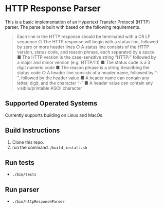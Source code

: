 # HTTP Response Parser

This is a basic implementation of an Hypertext Transfer Protocol (HTTP) parser. The parse is built with based on the following requirements.

> Each line in the HTTP response should be terminated with a CR LF sequence
○ The HTTP response will begin with a status line, followed by zero or more header
lines
○ A status line consists of the HTTP version, status code, and reason phrase, each
separated by a space
■ The HTTP version is the case-sensitive string “HTTP/” followed by a
major and minor version (e.g. HTTP/1.1)
■ The status code is a 3 digit numeric code
■ The reason phrase is a string describing the status code
○ A header line consists of a header name, followed by “: “, followed by the header
value
■ A header name can contain any letter, digit, and the character “-”
■ A header value can contain any visible/printable ASCII character

## Supported Operated Systems
Currently supports building on Linux and MacOs.

## Build Instructions
1. Clone this repo.
2. run the command`./build_install.sh`

## Run tests
- `./bin/tests`

## Run parser
- `./bin/httpResponseParser`